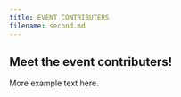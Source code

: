 ```yaml
---
title: EVENT CONTRIBUTERS
filename: second.md
---
```


## Meet the event contributers!

More example text here.
